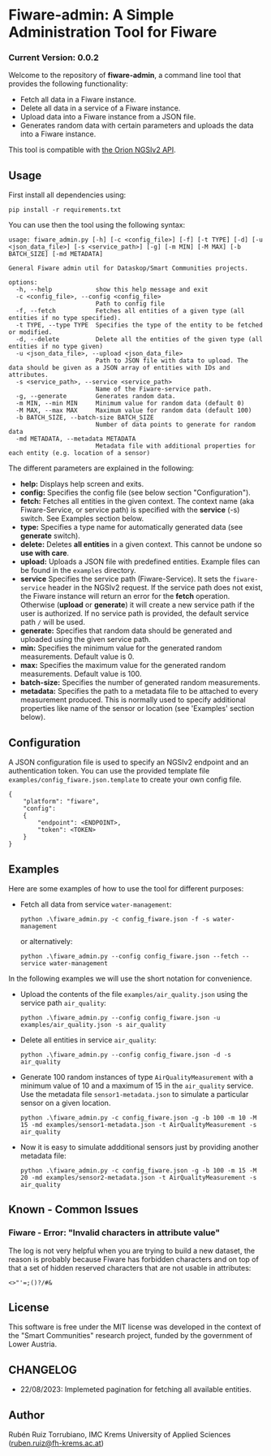# Fiware-admin: A Simple Administration Tool for Fiware

### Current Version: 0.0.2

Welcome to the repository of **fiware-admin**, a command line tool that provides the following functionality:

- Fetch all data in a Fiware instance.
- Delete all data in a service of a Fiware instance.
- Upload data into a Fiware instance from a JSON file.
- Generates random data with certain parameters and uploads the data into a Fiware instance.

This tool is compatible with [the Orion NGSIv2 API](https://fiware-orion.readthedocs.io/en/1.13.0/user/walkthrough_apiv2/).

## Usage

First install all dependencies using:

```
pip install -r requirements.txt
```
You can use then the tool using the following syntax:

```
usage: fiware_admin.py [-h] [-c <config_file>] [-f] [-t TYPE] [-d] [-u <json_data_file>] [-s <service_path>] [-g] [-m MIN] [-M MAX] [-b BATCH_SIZE] [-md METADATA]

General Fiware admin util for Dataskop/Smart Communities projects.

options:
  -h, --help            show this help message and exit
  -c <config_file>, --config <config_file>
                        Path to config file
  -f, --fetch           Fetches all entities of a given type (all entities if no type specified).
  -t TYPE, --type TYPE  Specifies the type of the entity to be fetched or modified.
  -d, --delete          Delete all the entities of the given type (all entities if no type given)
  -u <json_data_file>, --upload <json_data_file>
                        Path to JSON file with data to upload. The data should be given as a JSON array of entities with IDs and attributes.
  -s <service_path>, --service <service_path>
                        Name of the Fiware-service path.
  -g, --generate        Generates random data.
  -m MIN, --min MIN     Minimum value for random data (default 0)
  -M MAX, --max MAX     Maximum value for random data (default 100)
  -b BATCH_SIZE, --batch-size BATCH_SIZE
                        Number of data points to generate for random data
  -md METADATA, --metadata METADATA
                        Metadata file with additional properties for each entity (e.g. location of a sensor)

```
The different parameters are explained in the following:

- **help:** Displays help screen and exits.
- **config:** Specifies the config file (see below section "Configuration").
- **fetch:** Fetches all entities in the given context. The context name (aka Fiware-Service, or service path) is specified with the **service** (-s) switch. See Examples section below.
- **type:** Specifies a type name for automatically generated data (see **generate** switch).
- **delete:** Deletes **all entities** in a given context. This cannot be undone so **use with care**.
- **upload:** Uploads a JSON file with predefined entities. Example files can be found in the ``examples`` directory.
- **service** Specifies the service path (Fiware-Service). It sets the `fiware-service` header in the NGSIv2 request. If the service path does not exist, the Fiware instance will return an error for the **fetch** operation. Otherwise (**upload** or **generate**) it will create a new service path if the user is authorized. If no service path is provided, the default service path `/` will be used.
- **generate:** Specifies that random data should be generated and uploaded using the given service path.
- **min:** Specifies the minimum value for the generated random measurements. Default value is 0.
- **max:** Specifies the maximum value for the generated random measurements. Default value is 100.
- **batch-size:** Specifies the number of generated random measurements. 
- **metadata:** Specifies the path to a metadata file to be attached to every measurement produced. This is normally used to specify additional properties like name of the sensor or location (see 'Examples' section below).

## Configuration

A JSON configuration file is used to specify an NGSIv2 endpoint and an authentication token. You can use the provided template file `examples/config_fiware.json.template` to create your own config file.

```
{
    "platform": "fiware",
    "config":
    {
        "endpoint": <ENDPOINT>,
        "token": <TOKEN>
    }
}
```

## Examples

Here are some examples of how to use the tool for different purposes:

- Fetch all data from service `water-management`:

    ```
    python .\fiware_admin.py -c config_fiware.json -f -s water-management
    ```
    or alternatively:

    ```
    python .\fiware_admin.py --config config_fiware.json --fetch --service water-management
    ```
In the following examples we will use the short notation for convenience.

- Upload the contents of the file `examples/air_quality.json` using the service path `air_quality`: 

    ```
    python .\fiware_admin.py --config config_fiware.json -u examples/air_quality.json -s air_quality
    ```

- Delete all entities in service `air_quality`:

    ```
    python .\fiware_admin.py --config config_fiware.json -d -s air_quality
    ```

- Generate 100 random instances of type `AirQualityMeasurement` with a minimum value of 10 and a maximum of 15 in the `air_quality` service. Use the metadata file `sensor1-metadata.json` to simulate a particular sensor on a given location.

    ```
    python .\fiware_admin.py -c config_fiware.json -g -b 100 -m 10 -M 15 -md examples/sensor1-metadata.json -t AirQualityMeasurement -s air_quality
    ```
- Now it is easy to simulate addditional sensors just by providing another metadata file:

    ```
    python .\fiware_admin.py -c config_fiware.json -g -b 100 -m 15 -M 20 -md examples/sensor2-metadata.json -t AirQualityMeasurement -s air_quality
    ```

## Known - Common Issues

### Fiware - Error: "Invalid characters in attribute value"

The log is not very helpful when you are trying to build a new dataset, the reason is probably because Fiware has forbidden characters and on top of that a set of hidden reserved characters that are not usable in attributes:

```plaintext
<>"'=;()?/#&
```

## License

This software is free under the MIT license was developed in the context of the "Smart Communities" research project, funded by the government of Lower Austria. 

## CHANGELOG

- 22/08/2023: Implemeted pagination for fetching all available entities.

## Author

Rubén Ruiz Torrubiano, IMC Krems University of Applied Sciences (ruben.ruiz@fh-krems.ac.at)
